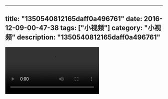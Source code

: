 
---
title: "1350540812165daff0a496761"
date: 2016-12-09-00-47-38
tags: ["小视频"]
category: "小视频"
description: "1350540812165daff0a496761"
---
<video src="http://ohtsqip0g.bkt.clouddn.com/1350540812165daff0a496761.mp4" controls="controls"></video>
